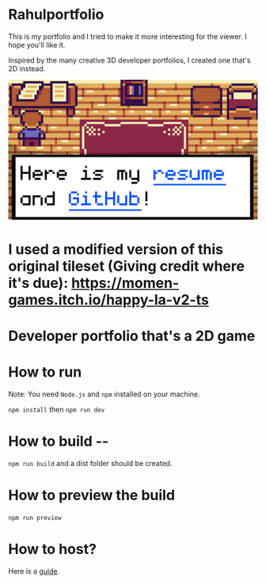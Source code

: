 # Rahulportfolio
This is my portfolio and I tried to make it more interesting for the viewer. I hope you'll like it.




Inspired by the many creative 3D developer portfolios, I created one that's 2D instead.


![A screenshot of the project](./developerportfoliothumbnail.png)


I used a modified version of this original tileset (Giving credit where it's due): https://momen-games.itch.io/happy-la-v2-ts
=======
# Developer portfolio that's a 2D game



# How to run

Note: You need `Node.js` and `npm` installed on your machine.

`npm install` then `npm run dev`

# How to build --

`npm run build` and a dist folder should be created.

# How to preview the build

`npm run preview`

# How to host?

Here is a [guide](HOW_TO_DEPLOY.MD).
